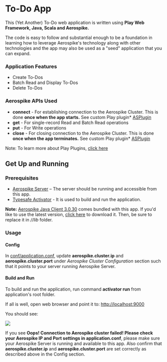 To-Do App
=========

This (Yet Another) To-Do web application is written using **Play Web Framework, Java, Scala and Aerospike.**

The code is easy to follow and substantial enough to be a foundation in learning how to leverage Aerospike's technology along with other technologies and the app may also be used as a "seed" application that you can expand.

### Application Features

  * Create To-Dos
  * Batch Read and Display To-Dos
  * Delete To-Dos

### Aerospike APIs Used

  * **connect** - For establishing connection to the Aerospike Cluster. This is done **once when the app starts.** See custom Play plugin* [ASPlugin](https://github.com/aerospike/play-scala-java-aerospike-app/blob/master/ASPlugin.java)
  * **get** - For single-record Read and Batch Read operations
  * **put** - For Write operations
  * **close** - For closing connection to the Aerospike Cluster. This is done **once when the app terminates.** See custom Play plugin* [ASPlugin](https://github.com/aerospike/play-scala-java-aerospike-app/blob/master/ASPlugin.java)

Note: To learn more about Play Plugins, [click here](https://www.playframework.com/documentation/2.3.x/JavaPlugins)

## Get Up and Running

### Prerequisites

- [Aerospike Server](http://www.aerospike.com/download/server/latest) – The server should be running and accessible from this app.
- [Typesafe Activator](http://typesafe.com/platform/getstarted) - It is used to build and run the application.

**Note:** [Aerospike Java Client 3.0.30](https://github.com/aerospike/play-scala-java-aerospike-app/tree/master/lib) comes bundled with this app. If you'd like to use the latest version, [click here](http://www.aerospike.com/download/client/java/latest/) to download it. Then, be sure to replace it in *//lib* folder.

### Usage

#### Config

In [conf/application.conf](https://github.com/aerospike/play-scala-java-aerospike-app/blob/master/conf/application.conf), update **aerospike.cluster.ip** and **aerospike.cluster.port** under *Aerospike Cluster Configuration* section such that it points to your server running Aerospike Server.

#### Build and Run

To build and run the application, run command **activator run** from application's root folder.

If all is well, open web browser and point it to: [http://localhost:9000](http://localhost:9000)

You should see:

<img src="https://github.com/aerospike/play-scala-java-aerospike-app/blob/master/public/images/app.png"/>

If you see **Oops! Connection to Aerospike cluster failed! Please check your Aerospike IP and Port settings in application.conf**, please make sure your Aerospike Server is running and available to this app. Also confirm that **aerospike.cluster.ip** and **aerospike.cluster.port** are set correctly as described above in the Config section.
